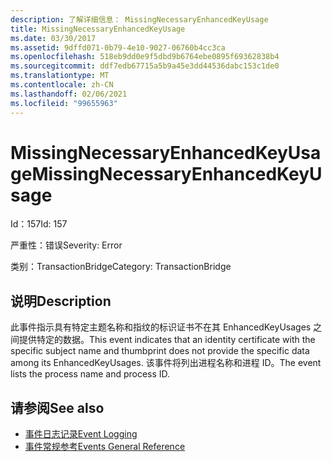 ```yaml
---
description: 了解详细信息： MissingNecessaryEnhancedKeyUsage
title: MissingNecessaryEnhancedKeyUsage
ms.date: 03/30/2017
ms.assetid: 9dffd071-0b79-4e10-9027-06760b4cc3ca
ms.openlocfilehash: 518eb9dd0e9f5dbd9b6764ebe0895f69362838b4
ms.sourcegitcommit: ddf7edb67715a5b9a45e3dd44536dabc153c1de0
ms.translationtype: MT
ms.contentlocale: zh-CN
ms.lasthandoff: 02/06/2021
ms.locfileid: "99655963"
---
```

# <a name="missingnecessaryenhancedkeyusage"></a><span data-ttu-id="56715-103">MissingNecessaryEnhancedKeyUsage</span><span class="sxs-lookup"><span data-stu-id="56715-103">MissingNecessaryEnhancedKeyUsage</span></span>

<span data-ttu-id="56715-104">Id：157</span><span class="sxs-lookup"><span data-stu-id="56715-104">Id: 157</span></span>  
  
 <span data-ttu-id="56715-105">严重性：错误</span><span class="sxs-lookup"><span data-stu-id="56715-105">Severity: Error</span></span>  
  
 <span data-ttu-id="56715-106">类别：TransactionBridge</span><span class="sxs-lookup"><span data-stu-id="56715-106">Category: TransactionBridge</span></span>  
  
## <a name="description"></a><span data-ttu-id="56715-107">说明</span><span class="sxs-lookup"><span data-stu-id="56715-107">Description</span></span>  

 <span data-ttu-id="56715-108">此事件指示具有特定主题名称和指纹的标识证书不在其 EnhancedKeyUsages 之间提供特定的数据。</span><span class="sxs-lookup"><span data-stu-id="56715-108">This event indicates that an identity certificate with the specific subject name and thumbprint does not provide the specific data among its EnhancedKeyUsages.</span></span> <span data-ttu-id="56715-109">该事件将列出进程名称和进程 ID。</span><span class="sxs-lookup"><span data-stu-id="56715-109">The event lists the process name and process ID.</span></span>  
  
## <a name="see-also"></a><span data-ttu-id="56715-110">请参阅</span><span class="sxs-lookup"><span data-stu-id="56715-110">See also</span></span>

- [<span data-ttu-id="56715-111">事件日志记录</span><span class="sxs-lookup"><span data-stu-id="56715-111">Event Logging</span></span>](index.md)
- [<span data-ttu-id="56715-112">事件常规参考</span><span class="sxs-lookup"><span data-stu-id="56715-112">Events General Reference</span></span>](events-general-reference.md)
